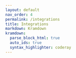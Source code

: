 ```yaml
---
layout: default
nav_order: 4
permalink: /integrations
title: Integrations
markdown: Kramdown
kramdown:
  parse_block_html: true
  auto_ids: true
  syntax_highlighter: coderay
---
```

